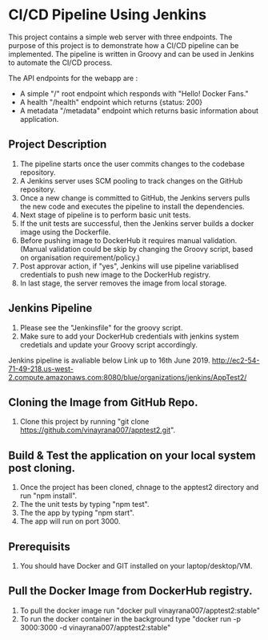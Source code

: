 # CI/CD Pipeline Using Jenkins
This project contains a simple web server with three endpoints. The purpose of this project is to demonstrate how a CI/CD pipeline can be implemented. The pipeline is written in Groovy and can be used in Jenkins to automate the CI/CD process. 

The API endpoints for the webapp are :
- A simple "/" root endpoint which responds with "Hello! Docker Fans."
- A health "/health" endpoint which returns {status: 200}
- A metadata "/metadata" endpoint which returns basic information about application.


## Project Description 
1. The pipeline starts once the user commits changes to the codebase repository.
2. A Jenkins server uses SCM pooling to track changes on the GitHub repository.
3. Once a new change is committed to GitHub, the Jenkins servers pulls the new code and executes the pipeline to install the dependencies.
4. Next stage of pipeline is to perform basic unit tests.
5. If the unit tests are successful, then the Jenkins server builds a docker image using the Dockerfile.
6. Before pushing image to DockerHub it requires manual validation. (Manual validation could be skip by changing the Groovy script, based on organisation requirement/policy.)
7. Post approvar action, if "yes", Jenkins will use pipeline variablised credentials to push new image to the DockerHub registry.
8. In last stage, the server removes the image from local storage.


## Jenkins Pipeline
1. Please see the "Jenkinsfile" for the groovy script.
2. Make sure to add your DockerHub credentials with jenkins system credetials and update your Groovy script accordingly.

Jenkins pipeline is avaliable below Link up to 16th June 2019.
http://ec2-54-71-49-218.us-west-2.compute.amazonaws.com:8080/blue/organizations/jenkins/AppTest2/


## Cloning the Image from GitHub Repo.
1. Clone this project by running "git clone https://github.com/vinayrana007/apptest2.git".


## Build & Test the application on your local system post cloning.
1. Once the project has been cloned, chnage to the apptest2 directory and run "npm install".
2. The the unit tests by typing "npm test".
3. The the app by typing "npm start".
4. The app will run on port 3000.


## Prerequisits
1. You should have Docker and GIT installed on your laptop/desktop/VM.


## Pull the Docker Image from DockerHub registry.
1. To pull the docker image run "docker pull vinayrana007/apptest2:stable"
2. To run the docker container in the background type "docker run -p 3000:3000 -d vinayrana007/apptest2:stable"
